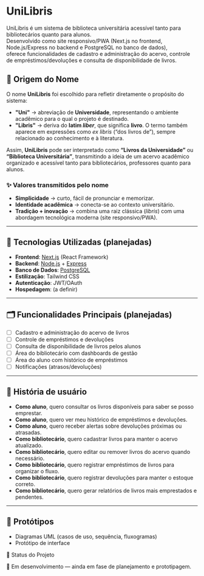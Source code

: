 # UniLibris
UniLibris é um sistema de biblioteca universitária acessível tanto para bibliotecários quanto para alunos.  
Desenvolvido como site responsivo/PWA (Next.js no frontend, Node.js/Express no backend e PostgreSQL no banco de dados),  
oferece funcionalidades de cadastro e administração do acervo, controle de empréstimos/devoluções e consulta de disponibilidade de livros.  


## 📖 Origem do Nome

O nome **UniLibris** foi escolhido para refletir diretamente o propósito do sistema:

- **"Uni"** → abreviação de **Universidade**, representando o ambiente acadêmico para o qual o projeto é destinado.  
- **"Libris"** → deriva do **latim *liber***, que significa **livro**. O termo também aparece em expressões como *ex libris* (“dos livros de”), sempre relacionado ao conhecimento e à literatura.  

Assim, **UniLibris** pode ser interpretado como **“Livros da Universidade”** ou **“Biblioteca Universitária”**, transmitindo a ideia de um acervo acadêmico organizado e acessível tanto para bibliotecários, professores quanto para alunos.  


### ✨ Valores transmitidos pelo nome
- **Simplicidade** → curto, fácil de pronunciar e memorizar.  
- **Identidade acadêmica** → conecta-se ao contexto universitário.  
- **Tradição + inovação** → combina uma raiz clássica (*libris*) com uma abordagem tecnológica moderna (site responsivo/PWA).

---

## 🚀 Tecnologias Utilizadas (planejadas)
- **Frontend**: [Next.js](https://nextjs.org/) (React Framework)  
- **Backend**: [Node.js](https://nodejs.org/) + [Express](https://expressjs.com/)  
- **Banco de Dados**: [PostgreSQL](https://www.postgresql.org/)  
- **Estilização**: Tailwind CSS  
- **Autenticação**: JWT/OAuth
- **Hospedagem**: (a definir)

---

## 🗂️ Funcionalidades Principais (planejadas)
- [ ] Cadastro e administração do acervo de livros  
- [ ] Controle de empréstimos e devoluções  
- [ ] Consulta de disponibilidade de livros pelos alunos  
- [ ] Área do bibliotecário com dashboards de gestão  
- [ ] Área do aluno com histórico de empréstimos  
- [ ] Notificações (atrasos/devoluções)

---

## 📝 História de usuário
- **Como aluno**, quero consultar os livros disponíveis para saber se posso emprestar.  
- **Como aluno**, quero ver meu histórico de empréstimos e devoluções.
- **Como aluno**, quero receber alertas sobre devoluções próximas ou atrasadas.
- **Como bibliotecário**, quero cadastrar livros para manter o acervo atualizado.  
- **Como bibliotecário**, quero editar ou remover livros do acervo quando necessário.  
- **Como bibliotecário**, quero registrar empréstimos de livros para organizar o fluxo.
- **Como bibliotecário**, quero registrar devoluções para manter o estoque correto.
- **Como bibliotecário**, quero gerar relatórios de livros mais emprestados e pendentes.

---

## 🎨 Protótipos
- Diagramas UML (casos de uso, sequência, fluxogramas)  
- Protótipo de interface

📌 Status do Projeto

🚧 Em desenvolvimento — ainda em fase de planejamento e prototipagem.
